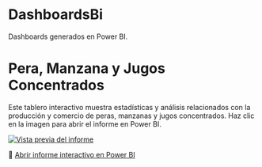 # DashboardsBi
Dashboards generados en Power BI.

# Pera, Manzana y Jugos Concentrados

Este tablero interactivo muestra estadísticas y análisis relacionados con la producción y comercio de peras, manzanas y jugos concentrados. Haz clic en la imagen para abrir el informe en Power BI.

[![Vista previa del informe](https://via.placeholder.com/600x373?text=Vista+previa+Power+BI)](https://app.powerbi.com/view?r=eyJrIjoiZmJiNjg4M2YtOWU3YS00Mjk1LWFjNzItZTRjNWM4Nzc1NjYyIiwidCI6ImUyYTdhOGE5LTBhMjUtNGU5NC04Nzg0LWVlMzUwZDBkNmFhNSIsImMiOjR9)

🔗 [Abrir informe interactivo en Power BI](https://app.powerbi.com/view?r=eyJrIjoiZmJiNjg4M2YtOWU3YS00Mjk1LWFjNzItZTRjNWM4Nzc1NjYyIiwidCI6ImUyYTdhOGE5LTBhMjUtNGU5NC04Nzg0LWVlMzUwZDBkNmFhNSIsImMiOjR9)


